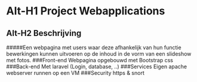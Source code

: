Alt-H1 Project Webapplications
======
Alt-H2 Beschrijving
------
#####Een webpagina met users waar deze afhankelijk van hun functie bewerkingen kunnen uitvoeren op de inhoud in de vorm van een slideshow met fotos.
###Front-end
Webpagina opgebouwd met Bootstrap css
###Back-end
Met laravel (Login, database, ..)
###Services
Eigen apache webserver runnen op een VM
###Security
https & snort
